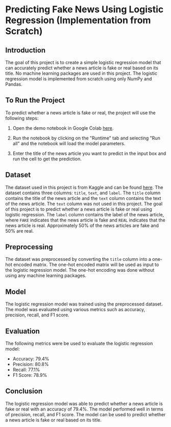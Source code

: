 # Predicting Fake News Using Logistic Regression (Implementation from Scratch)

## Introduction
The goal of this project is to create a simple logistic regression model that can accurately predict whether a news article is fake or real based on its title. No machine learning packages are used in this project. The logistic regression model is implemented from scratch using only NumPy and Pandas.

## To Run the Project
To predict whether a news article is fake or real, the project will use the following steps:
1. Open the demo notebook in Google Colab [here](https://githubtocolab.com/macarious/predicting_fake_news/blob/main/fake_news_demo.ipynb).

2. Run the notebook by clicking on the "Runtime" tab and selecting "Run all" and the notebook will load the model parameters.

3. Enter the title of the news article you want to predict in the input box and run the cell to get the prediction.

## Dataset
The dataset used in this project is from Kaggle and can be found [here](https://www.kaggle.com/datasets/vikasukani/news-data-set-fake-news-with-python). The dataset contains three columns: `title`, `text`, and `label`. The `title` column contains the title of the news article and the `text` column contains the text of the news article. The `text` column was not used in this project. The goal of this project is to predict whether a news article is fake or real using logistic regression. The `label` column contains the label of the news article, where `FAKE` indicates that the news article is fake and `REAL` indicates that the news article is real. Approximately 50% of the news articles are fake and 50% are real.

## Preprocessing
The dataset was preprocessed by converting the `title` column into a one-hot encoded matrix. The one-hot encoded matrix will be used as input to the logistic regression model. The one-hot encoding was done without using any machine learning packages.

## Model
The logistic regression model was trained using the preprocessed dataset. The model was evaluated using various metrics such as accuracy, precision, recall, and F1 score.

## Evaluation
The following metrics were be used to evaluate the logistic regression model:
- Accuracy: 79.4%
- Precision: 80.8%
- Recall: 77.1%
- F1 Score: 78.9%

## Conclusion
The logistic regression model was able to predict whether a news article is fake or real with an accuracy of 79.4%. The model performed well in terms of precision, recall, and F1 score. The model can be used to predict whether a news article is fake or real based on its title.